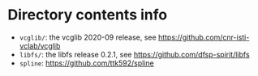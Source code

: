 # Directory contents info

* `vcglib/`: the vcglib 2020-09 release, see https://github.com/cnr-isti-vclab/vcglib
* `libfs/`: the libfs release 0.2.1, see https://github.com/dfsp-spirit/libfs
* `spline`: https://github.com/ttk592/spline


